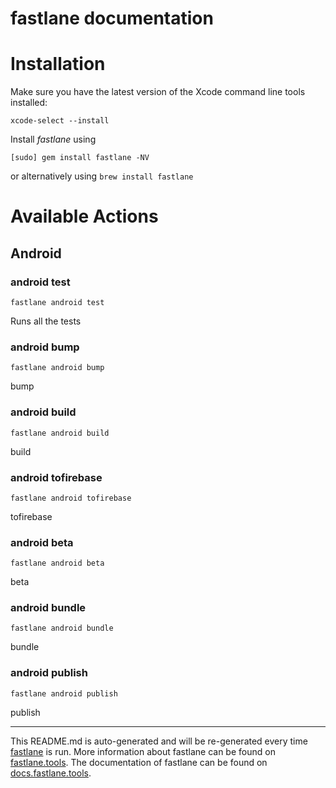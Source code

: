 fastlane documentation
================
# Installation

Make sure you have the latest version of the Xcode command line tools installed:

```
xcode-select --install
```

Install _fastlane_ using
```
[sudo] gem install fastlane -NV
```
or alternatively using `brew install fastlane`

# Available Actions
## Android
### android test
```
fastlane android test
```
Runs all the tests
### android bump
```
fastlane android bump
```
bump
### android build
```
fastlane android build
```
build
### android tofirebase
```
fastlane android tofirebase
```
tofirebase
### android beta
```
fastlane android beta
```
beta
### android bundle
```
fastlane android bundle
```
bundle
### android publish
```
fastlane android publish
```
publish

----

This README.md is auto-generated and will be re-generated every time [fastlane](https://fastlane.tools) is run.
More information about fastlane can be found on [fastlane.tools](https://fastlane.tools).
The documentation of fastlane can be found on [docs.fastlane.tools](https://docs.fastlane.tools).
